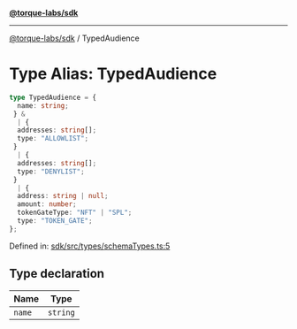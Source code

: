[**@torque-labs/sdk**](../README.md)

***

[@torque-labs/sdk](../README.md) / TypedAudience

# Type Alias: TypedAudience

```ts
type TypedAudience = {
  name: string;
 } & 
  | {
  addresses: string[];
  type: "ALLOWLIST";
 }
  | {
  addresses: string[];
  type: "DENYLIST";
 }
  | {
  address: string | null;
  amount: number;
  tokenGateType: "NFT" | "SPL";
  type: "TOKEN_GATE";
};
```

Defined in: [sdk/src/types/schemaTypes.ts:5](https://github.com/torque-labs/monorepo/blob/2ebf07140779767733d669c69d4b6e369a4193c3/packages/sdk/src/types/schematypes.ts#l5)

## Type declaration

| Name | Type |
| ------ | ------ |
| `name` | `string` |

